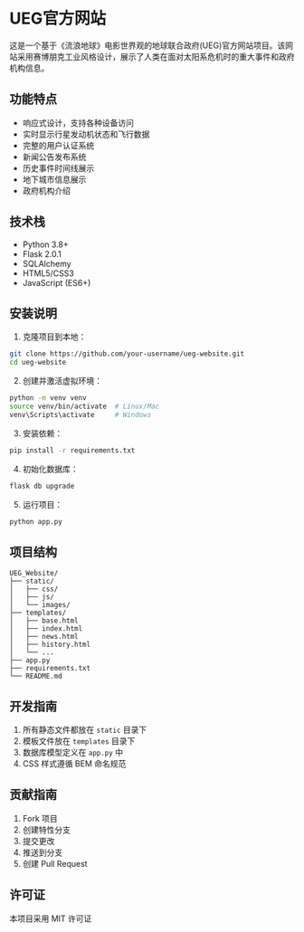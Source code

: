 # UEG官方网站

这是一个基于《流浪地球》电影世界观的地球联合政府(UEG)官方网站项目。该网站采用赛博朋克工业风格设计，展示了人类在面对太阳系危机时的重大事件和政府机构信息。

## 功能特点

- 响应式设计，支持各种设备访问
- 实时显示行星发动机状态和飞行数据
- 完整的用户认证系统
- 新闻公告发布系统
- 历史事件时间线展示
- 地下城市信息展示
- 政府机构介绍

## 技术栈

- Python 3.8+
- Flask 2.0.1
- SQLAlchemy
- HTML5/CSS3
- JavaScript (ES6+)

## 安装说明

1. 克隆项目到本地：
```bash
git clone https://github.com/your-username/ueg-website.git
cd ueg-website
```

2. 创建并激活虚拟环境：
```bash
python -m venv venv
source venv/bin/activate  # Linux/Mac
venv\Scripts\activate     # Windows
```

3. 安装依赖：
```bash
pip install -r requirements.txt
```

4. 初始化数据库：
```bash
flask db upgrade
```

5. 运行项目：
```bash
python app.py
```

## 项目结构

```
UEG_Website/
├── static/
│   ├── css/
│   ├── js/
│   └── images/
├── templates/
│   ├── base.html
│   ├── index.html
│   ├── news.html
│   ├── history.html
│   └── ...
├── app.py
├── requirements.txt
└── README.md
```

## 开发指南

1. 所有静态文件都放在 `static` 目录下
2. 模板文件放在 `templates` 目录下
3. 数据库模型定义在 `app.py` 中
4. CSS 样式遵循 BEM 命名规范

## 贡献指南

1. Fork 项目
2. 创建特性分支
3. 提交更改
4. 推送到分支
5. 创建 Pull Request

## 许可证

本项目采用 MIT 许可证 